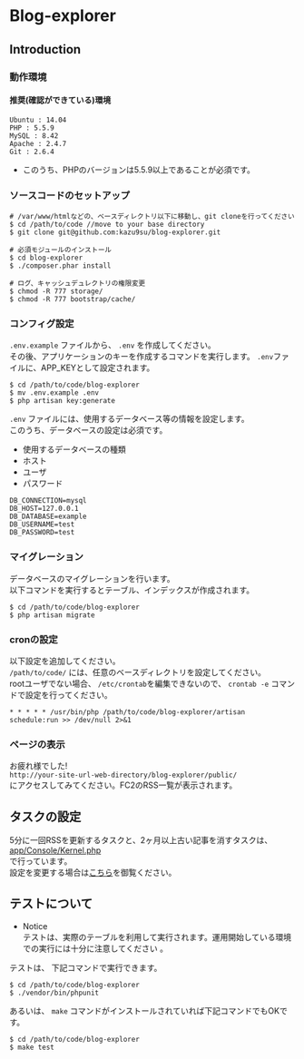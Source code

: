 # Blog-explorer

## Introduction

### 動作環境

#### 推奨(確認ができている)環境

```vim
Ubuntu : 14.04
PHP : 5.5.9
MySQL : 8.42
Apache : 2.4.7
Git : 2.6.4
```

* このうち、PHPのバージョンは5.5.9以上であることが必須です。

### ソースコードのセットアップ

```shell
# /var/www/htmlなどの、ベースディレクトリ以下に移動し、git cloneを行ってください
$ cd /path/to/code //move to your base directory
$ git clone git@github.com:kazu9su/blog-explorer.git

# 必須モジュールのインストール
$ cd blog-explorer
$ ./composer.phar install

# ログ、キャッシュデュレクトリの権限変更
$ chmod -R 777 storage/
$ chmod -R 777 bootstrap/cache/
```

### コンフィグ設定
`.env.example` ファイルから、 `.env` を作成してください。  
その後、アプリケーションのキーを作成するコマンドを実行します。
`.env`ファイルに、APP_KEYとして設定されます。

```shell
$ cd /path/to/code/blog-explorer
$ mv .env.example .env
$ php artisan key:generate
```

` .env ` ファイルには、使用するデータベース等の情報を設定します。  
このうち、データベースの設定は必須です。  
* 使用するデータベースの種類
* ホスト
* ユーザ
* パスワード  

```vim
DB_CONNECTION=mysql
DB_HOST=127.0.0.1
DB_DATABASE=example
DB_USERNAME=test
DB_PASSWORD=test
```

### マイグレーション
データベースのマイグレーションを行います。  
以下コマンドを実行するとテーブル、インデックスが作成されます。

```shell
$ cd /path/to/code/blog-explorer
$ php artisan migrate
```

### cronの設定
以下設定を追加してください。  
`/path/to/code/` には、任意のベースディレクトリを設定してください。  
rootユーザでない場合、 `/etc/crontab`を編集できないので、 `crontab -e` コマンドで設定を行ってください。

```vim
* * * * * /usr/bin/php /path/to/code/blog-explorer/artisan schedule:run >> /dev/null 2>&1
```

### ページの表示
お疲れ様でした!  
`http://your-site-url-web-directory/blog-explorer/public/`  
にアクセスしてみてください。FC2のRSS一覧が表示されます。

## タスクの設定
5分に一回RSSを更新するタスクと、2ヶ月以上古い記事を消すタスクは、  
[app/Console/Kernel.php](https://github.com/kazu9su/blog-explorer/blob/master/app/Console/Kernel.php)  
で行っています。  
設定を変更する場合は[こちら](http://readouble.com/laravel/5/1/ja/scheduling.html)を御覧ください。

## テストについて
* Notice  
テストは、実際のテーブルを利用して実行されます。運用開始している環境での実行には十分に注意してください  。

テストは、 下記コマンドで実行できます。

```shell
$ cd /path/to/code/blog-explorer
$ ./vendor/bin/phpunit
```

あるいは、 `make` コマンドがインストールされていれば下記コマンドでもOKです。
```shell
$ cd /path/to/code/blog-explorer
$ make test
```
